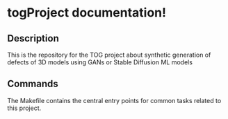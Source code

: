 # togProject documentation!

## Description

This is the repository for the TOG project about synthetic generation of defects of 3D models using GANs or Stable Diffusion ML models

## Commands

The Makefile contains the central entry points for common tasks related to this project.

